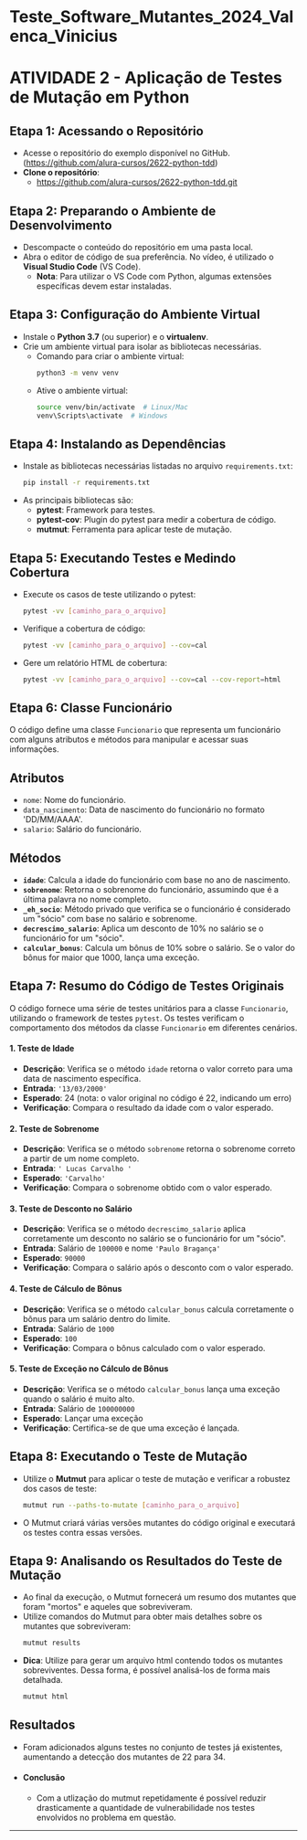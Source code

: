 # Teste_Software_Mutantes_2024_Valenca_Vinicius

# ATIVIDADE 2 - Aplicação de Testes de Mutação em Python

## Etapa 1: Acessando o Repositório
- Acesse o repositório do exemplo disponível no GitHub. (https://github.com/alura-cursos/2622-python-tdd)
- **Clone o repositório**:
  - https://github.com/alura-cursos/2622-python-tdd.git


## Etapa 2: Preparando o Ambiente de Desenvolvimento
- Descompacte o conteúdo do repositório em uma pasta local.
- Abra o editor de código de sua preferência. No vídeo, é utilizado o **Visual Studio Code** (VS Code).
  - **Nota**: Para utilizar o VS Code com Python, algumas extensões específicas devem estar instaladas.


## Etapa 3: Configuração do Ambiente Virtual
- Instale o **Python 3.7** (ou superior) e o **virtualenv**.
- Crie um ambiente virtual para isolar as bibliotecas necessárias.
  - Comando para criar o ambiente virtual: 
    ```bash
    python3 -m venv venv
    ```
  - Ative o ambiente virtual:
    ```bash
    source venv/bin/activate  # Linux/Mac
    venv\Scripts\activate  # Windows
    ```

## Etapa 4: Instalando as Dependências
- Instale as bibliotecas necessárias listadas no arquivo `requirements.txt`:
  ```bash
  pip install -r requirements.txt
  ```
- As principais bibliotecas são:
  - **pytest**: Framework para testes.
  - **pytest-cov**: Plugin do pytest para medir a cobertura de código.
  - **mutmut**: Ferramenta para aplicar teste de mutação.

## Etapa 5: Executando Testes e Medindo Cobertura
- Execute os casos de teste utilizando o pytest:
  ```bash
  pytest -vv [caminho_para_o_arquivo]
  ```
- Verifique a cobertura de código:
  ```bash
  pytest -vv [caminho_para_o_arquivo] --cov=cal
  ```
- Gere um relatório HTML de cobertura:
  ```bash
  pytest -vv [caminho_para_o_arquivo] --cov=cal --cov-report=html
  ```

## Etapa 6: Classe Funcionário
O código define uma classe `Funcionario` que representa um funcionário com alguns atributos e métodos para manipular e acessar suas informações. 

## Atributos
- `nome`: Nome do funcionário.
- `data_nascimento`: Data de nascimento do funcionário no formato 'DD/MM/AAAA'.
- `salario`: Salário do funcionário.

## Métodos
- **`idade`**: Calcula a idade do funcionário com base no ano de nascimento.
- **`sobrenome`**: Retorna o sobrenome do funcionário, assumindo que é a última palavra no nome completo.
- **`_eh_socio`**: Método privado que verifica se o funcionário é considerado um "sócio" com base no salário e sobrenome.
- **`decrescimo_salario`**: Aplica um desconto de 10% no salário se o funcionário for um "sócio".
- **`calcular_bonus`**: Calcula um bônus de 10% sobre o salário. Se o valor do bônus for maior que 1000, lança uma exceção.

## Etapa 7: Resumo do Código de Testes Originais

O código fornece uma série de testes unitários para a classe `Funcionario`, utilizando o framework de testes `pytest`. Os testes verificam o comportamento dos métodos da classe `Funcionario` em diferentes cenários.

#### 1. Teste de Idade
- **Descrição**: Verifica se o método `idade` retorna o valor correto para uma data de nascimento específica.
- **Entrada**: `'13/03/2000'`
- **Esperado**: 24 (nota: o valor original no código é 22, indicando um erro)
- **Verificação**: Compara o resultado da idade com o valor esperado.

#### 2. Teste de Sobrenome
- **Descrição**: Verifica se o método `sobrenome` retorna o sobrenome correto a partir de um nome completo.
- **Entrada**: `' Lucas Carvalho '`
- **Esperado**: `'Carvalho'`
- **Verificação**: Compara o sobrenome obtido com o valor esperado.

#### 3. Teste de Desconto no Salário
- **Descrição**: Verifica se o método `decrescimo_salario` aplica corretamente um desconto no salário se o funcionário for um "sócio".
- **Entrada**: Salário de `100000` e nome `'Paulo Bragança'`
- **Esperado**: `90000`
- **Verificação**: Compara o salário após o desconto com o valor esperado.

#### 4. Teste de Cálculo de Bônus
- **Descrição**: Verifica se o método `calcular_bonus` calcula corretamente o bônus para um salário dentro do limite.
- **Entrada**: Salário de `1000`
- **Esperado**: `100`
- **Verificação**: Compara o bônus calculado com o valor esperado.

#### 5. Teste de Exceção no Cálculo de Bônus
- **Descrição**: Verifica se o método `calcular_bonus` lança uma exceção quando o salário é muito alto.
- **Entrada**: Salário de `100000000`
- **Esperado**: Lançar uma exceção
- **Verificação**: Certifica-se de que uma exceção é lançada.

## Etapa 8: Executando o Teste de Mutação
- Utilize o **Mutmut** para aplicar o teste de mutação e verificar a robustez dos casos de teste:
  ```bash
  mutmut run --paths-to-mutate [caminho_para_o_arquivo]
  ```
- O Mutmut criará várias versões mutantes do código original e executará os testes contra essas versões.

## Etapa 9: Analisando os Resultados do Teste de Mutação
- Ao final da execução, o Mutmut fornecerá um resumo dos mutantes que foram "mortos" e aqueles que sobreviveram.
- Utilize comandos do Mutmut para obter mais detalhes sobre os mutantes que sobreviveram:
  ```bash
  mutmut results
  ```
- **Dica**: Utilize para gerar um arquivo html contendo todos os mutantes sobreviventes. Dessa forma, é possível analisá-los de forma mais detalhada.
  ```bash
  mutmut html
  ```

## Resultados
- Foram adicionados alguns testes no conjunto de testes já existentes, aumentando a detecção dos mutantes de 22 para 34.
- #### Conclusão
  - Com a utlização do mutmut repetidamente é possível reduzir drasticamente a quantidade de vulnerabilidade nos testes envolvidos no problema em questão.
---
